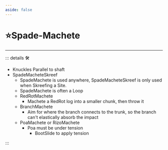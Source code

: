 ```yaml
---
aside: false
---
```

# ⭐<labor>Spade</labor>-Machete

---

<!-- =================================================== -->
<!-- =================================================== -->
<!-- =================================================== -->
<!-- =================================================== -->
<!-- =================================================== -->
::: details 🛠

- Knuckles Parallel to shaft
- SpadeMacheteSkreef
    - SpadeMachete is used anywhere, SpadeMacheteSkreef is only used when Skreefing a Site.
    - SpadeMachete is often a Loop
    - RedRotMachete
        - Machete a RedRot log into a smaller chunk, then throw it
    - BranchMachete
        - Aim for where the branch connects to the trunk, so the branch can't elastically absorb the impact
    - PoaMachete or RizoMachete
        - Poa must be under tension
            - BootSlide to apply tension

:::
